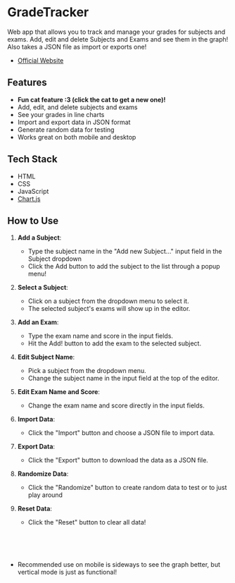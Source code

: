 # GradeTracker

Web app that allows you to track and manage your grades for subjects and exams. Add, edit and delete Subjects and Exams and see them in the graph! Also takes a JSON file as import or exports one!
- [Official Website](https://grade-tracker-six.vercel.app)

## Features

- **Fun cat feature :3 (click the cat to get a new one)!**
- Add, edit, and delete subjects and exams
- See your grades in line charts
- Import and export data in JSON format
- Generate random data for testing
- Works great on both mobile and desktop

## Tech Stack

- HTML
- CSS
- JavaScript
- [Chart.js](https://chartjs.org)


## How to Use

1. **Add a Subject**:
    - Type the subject name in the "Add new Subject..." input field in the Subject dropdown
    - Click the Add button to add the subject to the list through a popup menu!

2. **Select a Subject**:
    - Click on a subject from the dropdown menu to select it.
    - The selected subject's exams will show up in the editor.

3. **Add an Exam**:
    - Type the exam name and score in the input fields.
    - Hit the Add! button to add the exam to the selected subject.

4. **Edit Subject Name**:
    - Pick a subject from the dropdown menu.
    - Change the subject name in the input field at the top of the editor.

5. **Edit Exam Name and Score**:
    - Change the exam name and score directly in the input fields.

6. **Import Data**:
    - Click the "Import" button and choose a JSON file to import data.

7. **Export Data**:
    - Click the "Export" button to download the data as a JSON file.

8. **Randomize Data**:
    - Click the "Randomize" button to create random data to test or to just play around

9. **Reset Data**:
    - Click the "Reset" button to clear all data!
    
    <br><br><br>

- Recommended use on mobile is sideways to see the graph better, but vertical mode is just as functional!
  
